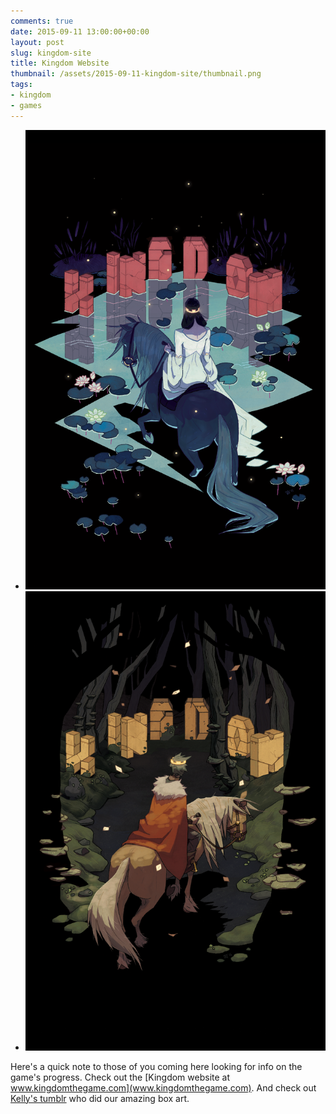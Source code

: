 ```yaml
---
comments: true
date: 2015-09-11 13:00:00+00:00
layout: post
slug: kingdom-site
title: Kingdom Website
thumbnail: /assets/2015-09-11-kingdom-site/thumbnail.png
tags:
- kingdom
- games
---
```


* ![Queen Box Art](/assets/2015-09-11-kingdom-site/boxart_queen.png)
* ![King Box Art](/assets/2015-09-11-kingdom-site/boxart_king.png)

Here's a quick note to those of you coming here looking for info on the game's progress. Check out the [Kingdom website at www.kingdomthegame.com](www.kingdomthegame.com). And check out [Kelly's tumblr](http://beatfist.tumblr.com) who did our amazing box art.